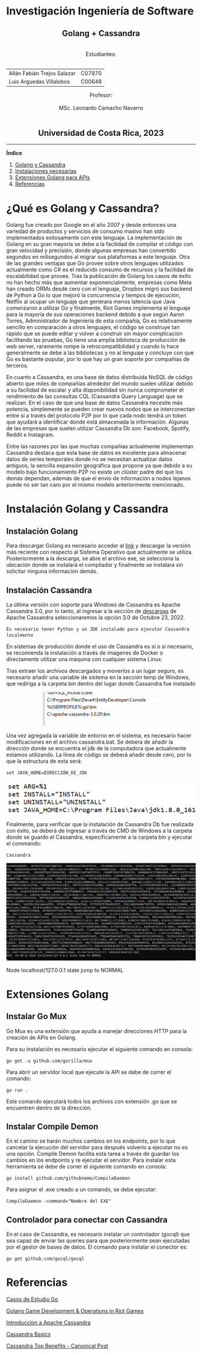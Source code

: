 <!---DIVISION-->

# Investigación Ingeniería de Software
<h2 align="center">
Golang + Cassandra
</h2>
<p align="center">   
<br> Estudiantes: <br> <br>
<table align="center">
	<tbody>
		<tr>
			<td>Allán Fabián Trejos Salazar</td>
			<td>C07870</td>
		</tr>
		<tr>
			<td>Luis Arguedas Villalobos</td>
			<td>C00648</td>
		</tr>
	</tbody>
</table>
</p>
<p align="center">   
Profesor: <br> <br>
MSc. Leonardo Camacho Navarro <br><br>
</p>

<h2 align="center"> 
Universidad de Costa Rica, 2023
</h2>

***

<!---DIVISION-->

**Índice**
1. [Golang y Cassandra](#Ensayo)
2. [Instalaciones necesarias](#Instalacion)
3. [Extensiones Golang para APIs](#Extensiones)
4. [Referencias](#Referencias)

<!--DIVISION-->

<div id='Ensayo'>

# ¿Qué es Golang y Cassandra?
	
Golang fue creado por Google en el año 2007 y desde entonces una variedad de productos y servicios de consumo masivo han sido implementados exitosamente con este lenguaje. La implementación de Golang en su gran mayoría se debe a la facilidad de compilar el código con gran velocidad y precisión, donde algunas empresas han convertido segundos en milisegundos al migrar sus plataformas a este lenguaje. Otra de las grandes ventajas que Go provee sobre otros lenguajes utilizados actualmente como C# es el reducido consumo de recursos y la facilidad de escalabilidad que provee. Tras la publicación de Golang los casos de éxito no han hecho más que aumentar exponencialmente, empresas como Meta han creado ORMs desde cero con el lenguaje, Dropbox migró sus backend de Python a Go lo que mejoró la concurrencia y tiempos de ejecución, Netflix al ocupar un lenguaje que generara menos latencia que Java comenzaron a utilizar Go y finalmente, Riot Games implementa el lenguaje para la mayoría de sus operaciones backend debido a que según Aaron Torres, Administrador de Ingeniería de esta compañía, Go es relativamente sencillo en comparación a otros lenguajes, el código se construye tan rápido que se puede editar y volver a construir sin mayor complicación facilitando las pruebas, Go tiene una amplia biblioteca de producción de web server, raramente rompe la retrocompatibilidad y cuando lo hace generalmente se debe a las bibliotecas y no al lenguaje y concluye con que Go es bastante popular, por lo que hay un gran soporte por compañías de terceros.
	
En cuanto a Cassandra, es una base de datos distribuida NoSQL de código abierto que miles de compañías alrededor del mundo suelen utilizar debido a su facilidad de escalar y alta disponibilidad sin nunca comprometer el rendimiento de las consultas CQL (Cassandra Query Language) que se realizan. En el caso de que una base de datos Cassandra necesite más potencia, simplemente se pueden crear nuevos nodos que se interconectan entre sí a través del protocolo P2P por lo que cada nodo tendrá un token que ayudará a identificar donde está almacenada la información. Algunas de las empresas que suelen utilizar Cassandra Db son: Facebook, Spotify, Reddit e Instagram.

Entre las razones por las que muchas compañias actualmente implementan Cassandra destaca que esta base de datos es excelente para almacenar datos de series temporales donde no se necesitan actualizar datos antiguos, la sencilla expansión geográfica que propone ya que debido a su modelo bajo funcionamiento P2P no existe un clúster padre del que los demás dependan, además de que el envio de información a nodos lejanos puede no ser tan caro por el mismo modelo anteriormente mencionado.

</div>
<!---DIVISION-->


<!---DIVISION-->

<div id='Instalacion'>

# Instalación Golang y Cassandra

## Instalación Golang

Para descargar Golang es necesario acceder al [link](https://go.dev/dl/) y descargar la versión más reciente con respecto al Sistema Operativo que actualmente se utiliza. Posteriormente a la descarga, se abre el archivo exe, se selecciona la ubicación donde se instalará el compilador y finalmente se instalara sin solicitar ninguna información demás.

## Instalación Cassandra

La última versión con soporte para Windows de Cassandra es Apache Cassandra 3.0, por lo tanto, al ingresar a la sección de [descargas](https://cassandra.apache.org/_/download.html) de Apache Cassandra seleccionaremos la opción 3.0 de Octubre 23, 2022. 

```
Es necesario tener Python y un JDK instalado para ejecutar Cassandra localmente
```

En sistemas de producción donde el uso de Cassandra es sí o sí necesario, se recomienda la instalación a través de imagenes de Docker o directamente utilizar una máquina con cualquier sistema Linux.

Tras extraer los archivos descargados y moverlos a un lugar seguro, es necesario añadir una variable de sistema en la sección temp de Windows, que rediriga a la carpeta bin dentro del lugar donde Cassandra fue instalado

<p align="center">
<img src="./resources/install1.PNG">
</p>

Una vez agregada la variable de entorno en el sistema, es necesario hacer modificaciones en el archivo cassandra.bat. Se debera de añadir la dirección donde se encuentra el jdk de la computadora que actualmente estamos utilizando. La línea de código se deberá añadir desde cero, por lo que la estructura de esta será:

```
set JAVA_HOME=DIRECCIÓN_DE_JDK
```

<p align="center">
<img src="./resources/install2.PNG">
</p>


Finalmente, para verificiar que la instalación de Cassandra Db fue realizada con éxito, se deberá de ingresar a través de CMD de Windows a la carpeta donde se guardo el Cassandra, especificamente a la carpeta bin y ejecutar el commando:

```
Cassandra
```

<p align="center">
<img src="./resources/install3.PNG"> <p>Node localhost/127.0.0.1 state jump to NORMAL</p>
</p>


</div>
<!---DIVISION-->
<div id='Extensiones'>

# Extensiones Golang

## Instalar Go Mux

Go Mux es una extensión que ayuda a manejar direcciones HTTP para la creación de APIs en Golang.

Para su instalación es necesario ejecutar el siguiente comando en consola: 

```
go get -u github.com/gorilla/mux
```

Para abrir un servidor local que ejecute la API se debe de correr el comando:

```
go run .
```

Este comando ejecutará todos los archivos con extensión .go que se encuentren dentro de la dirección.

## Instalar Compile Demon

En el camino se harán muchos cambios en los endpoints, por lo que cancelar la ejecución del servidor para después volverlo a ejecutar no es una opción. Compile Demon facilita esta tarea a través de guardar los cambios en los endpoints y re ejecutar el servidor. Para instalar esta herramienta se debe de correr el siguiente comando en consola:

```
go install github.com/githubnemo/CompileDaemon
```

Para asignar el .exe creado a un comando, se debe ejecutar:

```
CompileDaemon -command="Nombre del EXE"
```

## Controlador para conectar con Cassandra

En el caso de Cassandra, es necesario instalar un controlador (gocql) que sea capaz de enviar las queries para que posteriormente sean ejecutadas por el gestor de bases de datos. El comando para instalar el conector es:

```
go get github.com/gocql/gocql
```
</div>

<!---DIVISION-->
<div id='Referencias'>
	
# Referencias

[Casos de Estudio Go](https://go.dev/solutions/case-studies)
	
[Golang Game Development & Operations in Riot Games](https://technology.riotgames.com/news/leveraging-golang-game-development-and-operations)
	
[Introduccion a Apache Cassandra](https://aprenderbigdata.com/introduccion-apache-cassandra/)

[Cassandra Basics](https://cassandra.apache.org/_/cassandra-basics.html)
	
[Cassandra Top Benefits - Canonical Post](https://ubuntu.com/blog/apache-cassandra-top-benefits)
	

</div>
